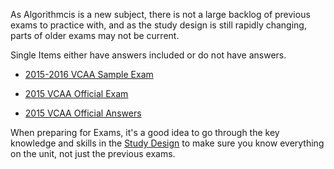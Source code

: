 
As Algorithmcis is a new subject, there is not a large backlog of previous exams to practice with, and as the study design is still rapidly changing, parts of older exams may not be current.

Single Items either have answers included or do not have answers.


 - [2015-2016 VCAA Sample Exam](http://www.vcaa.vic.edu.au/Documents/exams/algorithmics/algorithmics-specs-sample-w.pdf)
 
 - [2015 VCAA Official Exam](http://www.vcaa.vic.edu.au/Documents/exams/algorithmics/2015/2015algorithmics-w.pdf)

 - [2015 VCAA Official Answers](http://www.vcaa.vic.edu.au/Documents/exams/algorithmics/algorithmics_examrep15.pdf)

 When preparing for Exams, it's a good idea to go through the key knowledge and skills in the [Study Design](studydesign) to make sure you know everything on the unit, not just the previous exams.